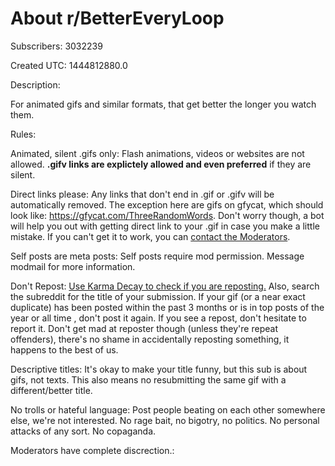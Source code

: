 # About r/BetterEveryLoop

Subscribers: 3032239

Created UTC: 1444812880.0

Description:

For animated gifs and similar formats, that get better the longer you watch them.

Rules:

Animated, silent .gifs only: Flash animations, videos or websites are not allowed.
**.gifv links are explictely allowed and even preferred** if they are silent.

Direct links please: Any links that don't end in .gif or .gifv will be automatically removed. The exception here are gifs on gfycat, which should look like: https://gfycat.com/ThreeRandomWords. Don't worry though, a bot will help you out with getting direct link to your .gif in case you make a little mistake.
If you can't get it to work, you can [contact the Moderators](/message/compose?to=%2Fr%2FBetterEveryLoop&amp;subject=I%20can%27t%20get%20this%20gif%20past%20the%20AutoModerator).

Self posts are meta posts: Self posts require mod permission. Message modmail for more information.

Don't Repost: [Use Karma Decay to check if you are reposting.](http://karmadecay.com/r/bettereveryloop) Also, search the subreddit for the title of your submission. If your gif (or a near exact duplicate) has been posted within the past 3 months or is in top posts of the year or all time
, don't post it again. If you see a repost, don't hesitate to report it. Don't get mad at reposter though (unless they're repeat offenders), there's no shame in accidentally reposting something, it happens to the best of us.

Descriptive titles: It's okay to make your title funny, but this sub is about gifs, not texts. This also means no resubmitting the same gif with a different/better title.

No trolls or hateful language: Post people beating on each other somewhere else, we're not interested. No rage bait, no bigotry, no politics. No personal attacks of any sort. No copaganda.

Moderators have complete discrection.: 

